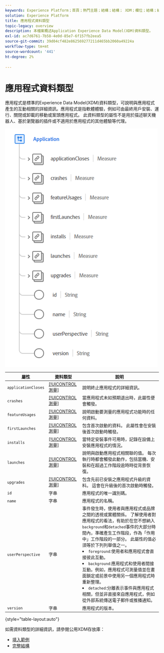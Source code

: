```yaml
---
keywords: Experience Platform；首頁；熱門主題；結構；結構； XDM；欄位；結構；結構；應用程式；資料類型；資料類型；
solution: Experience Platform
title: 應用程式資料類型
topic-legacy: overview
description: 本檔案概述Application Experience Data Model(XDM)資料類型。
exl-id: ac7d6761-7b58-4e0d-85e7-6f157fb2eea5
source-git-commit: 39d04cf482e862569277211d465bb2060a49224a
workflow-type: tm+mt
source-wordcount: '441'
ht-degree: 2%

---
```


#  應用程式資料類型

 應用程式是標準的Experience Data Model(XDM)資料類型，可說明與應用程式產生的互動相關的詳細資訊。應用程式是指軟體體驗，例如可由最終用戶安裝、運行、關閉或卸載的移動或案頭應用程式。 此資料類型的屬性不是用於描述聊天機器人、基於瀏覽器的插件或不適用於應用程式的其他體驗等代理。

<img src="../images/data-types/application.PNG" width="500" /><br />

| 屬性 | 資料類型 | 說明 |
| --- | --- | --- |
| `applicationCloses` | [[!UICONTROL 測量]](./measure.md) | 說明終止應用程式的詳細資訊。 |
| `crashes` | [[!UICONTROL 測量]](./measure.md) | 當應用程式未如預期退出時，此屬性便會觸發。 |
| `featureUsages` | [[!UICONTROL 測量]](./measure.md) | 說明啟動要測量的應用程式功能時的任何資料。 |
| `firstLaunches` | [[!UICONTROL 測量]](./measure.md) | 包含首次啟動的資料。 此屬性會在安裝後首次啟動時觸發。 |
| `installs` | [[!UICONTROL 測量]](./measure.md) | 當特定安裝事件可用時，記錄在設備上安裝應用程式的情況。 |
| `launches` | [[!UICONTROL 測量]](./measure.md) | 說明與啟動應用程式相關聯的值。 每次執行時都會觸發此動作，包括當機、安裝和在超過工作階段逾時時從背景恢復。 |
| `upgrades` | [[!UICONTROL 測量]](./measure.md) | 包含先前已安裝之應用程式升級的資料。 這會在升級後的首次啟動時觸發。 |
| `id` | 字串 | 應用程式的唯一識別碼。 |
| `name` | 字串 | 應用程式的名稱。 |
| `userPerspective` | 字串 | 事件發生時，使用者與應用程式或品牌之間的透視或實體關係。 了解使用者對應用程式的看法，有助於在您不想納入`background`和`detached`事件的大部分時間內，準確產生工作階段，作為「作用中」工作階段的一部分。 此屬性的值必須等於下列列舉值之一。 <li> `foreground`:使用者和應用程式會直接彼此互動。 </li> <li> `background`:應用程式和使用者間接互動。例如，應用程式可測量值並在畫面鎖定或前景中使用另一個應用程式時重新整理。  </li> <li> `detached`:分離表示事件與應用程式相關，但並非直接來自應用程式，例如從外部系統傳送電子郵件或推播通知。 |
| `version` | 字串 | 應用程式的版本。 |

{style=&quot;table-layout:auto&quot;}

如需資料類型的詳細資訊，請參閱公用XDM存放庫：

* [填入範例](https://github.com/adobe/xdm/blob/master/components/datatypes/channels/application.example.1.json)
* [完整結構](https://github.com/adobe/xdm/blob/master/components/datatypes/channels/application.schema.json)

